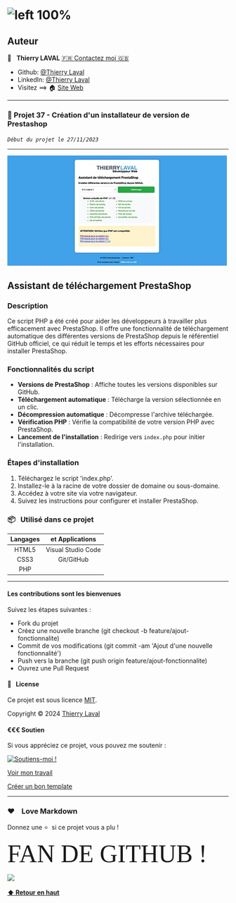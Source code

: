 # ![left 100%](https://raw.githubusercontent.com/thierry-laval/archives/master/images/logo-portfolio.png "Un bien beau logo !")

## Auteur

👤 &nbsp; **Thierry LAVAL** [🇫🇷 Contactez moi 🇬🇧](<contact@thierrylaval.dev>)

* Github: [@Thierry Laval](https://github.com/thierry-laval)
* LinkedIn: [@Thierry Laval](https://www.linkedin.com/in/thierry-laval)
* Visitez ==> 🏠 [Site Web](https://thierrylaval.dev)

***

### 📎 Projet 37 - Création d'un installateur de version de Prestashop

_`Début du projet le 27/11/2023`_

***

![Assistant de téléchargement PrestaShop](img/generateur-prestashop-thierrylaval.dev.jpg)

## Assistant de téléchargement PrestaShop

### Description

Ce script PHP a été créé pour aider les développeurs à travailler plus efficacement avec PrestaShop. Il offre une fonctionnalité de téléchargement automatique des différentes versions de PrestaShop depuis le référentiel GitHub officiel, ce qui réduit le temps et les efforts nécessaires pour installer PrestaShop.

### Fonctionnalités du script

* **Versions de PrestaShop** : Affiche toutes les versions disponibles sur GitHub.
* **Téléchargement automatique** : Télécharge la version sélectionnée en un clic.
* **Décompression automatique** : Décompresse l'archive téléchargée.
* **Vérification PHP** : Vérifie la compatibilité de votre version PHP avec PrestaShop.
* **Lancement de l'installation** : Redirige vers `index.php` pour initier l'installation.

### Étapes d'installation

1. Téléchargez le script 'index.php'.
2. Installez-le à la racine de votre dossier de domaine ou sous-domaine.
3. Accédez à votre site via votre navigateur.
4. Suivez les instructions pour configurer et installer PrestaShop.

### 📦 &nbsp; Utilisé dans ce projet

|  Langages  |  et Applications   |
|:----------:|:------------------:|
|   HTML5    | Visual Studio Code |
|    CSS3    |     Git/GitHub     |
|     PHP    |                    |

***

#### Les contributions sont les bienvenues

Suivez les étapes suivantes :

* Fork du projet
* Créez une nouvelle branche (git checkout -b feature/ajout-fonctionnalite)
* Commit de vos modifications (git commit -am 'Ajout d'une nouvelle fonctionnalité')
* Push vers la branche (git push origin feature/ajout-fonctionnalite)
* Ouvrez une Pull Request

#### 📝 &nbsp; License

Ce projet est sous licence [MIT](LICENCE).

Copyright © 2024 [Thierry Laval](https://thierrylaval.dev)

#### €€€ Soutien

Si vous appréciez ce projet, vous pouvez me soutenir :

<a href="https://paypal.me/thierrylaval01?country.x=FR&locale.x=fr_FR" target="_blank"><img src="https://www.paypalobjects.com/digitalassets/c/website/logo/full-text/pp_fc_hl.svg" alt="Soutiens-moi !" height="35" width="150"></a>

[Voir mon travail](https://github.com/thierry-laval)

[Créer un bon template](https://github.com/thierry-laval/P22-template-pour-un-readme)

***

### &hearts;&nbsp;&nbsp;&nbsp;&nbsp;Love Markdown

Donnez une ⭐️ &nbsp;si ce projet vous a plu !

<span style="font-family:Papyrus; font-size:4em;">FAN DE GITHUB !</span>

<!-- [This is an image](https://myoctocat.com/assets/images/base-octocat.svg) -->

<a href="url"><img src="https://myoctocat.com/assets/images/base-octocat.svg" height="300"></a>

**[⬆ Retour en haut](#auteur)** <br>
